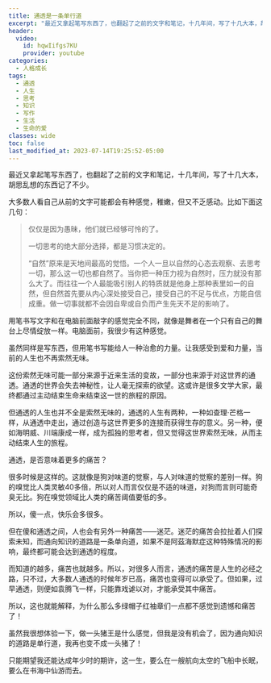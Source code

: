 ```yaml
---
title: 通透是一条单行道
excerpt: "最近又拿起笔写东西了，也翻起了之前的文字和笔记，十几年间，写了十几大本，胡思乱想的东西记了不少。"
header:
  video:
    id: hqwIifgs7KU
    provider: youtube
categories:
  - 人格成长
tags: 
  - 通透
  - 人生
  - 思考
  - 知识
  - 写作
  - 生活
  - 生命的爱
classes: wide
toc: false
last_modified_at: 2023-07-14T19:25:52-05:00
---
```


最近又拿起笔写东西了，也翻起了之前的文字和笔记，十几年间，写了十几大本，胡思乱想的东西记了不少。

大多数人看自己从前的文字可能都会有种感觉，稚嫩，但又不乏感动。比如下面这几句：

>
>
>仅仅是因为愚昧，他们就已经够可怜的了。
>
>一切思考的绝大部分选择，都是习惯决定的。
>
>“自然”原来是天地间最高的觉悟。一个人一旦以自然的心态去观察、去思考一切，那么这一切也都自然了。当你把一种压力视为自然时，压力就没有那么大了。而往往一个人最能吸引别人的特质就是他身上那种表里如一的自然，但自然首先要从内心深处接受自己，接受自己的不足与优点，方能自信成重。做一切事就都不会因自卑或自负而产生先天不足的影响了。

用笔书写文字和在电脑前面敲字的感觉完全不同，就像是舞者在一个只有自己的舞台上尽情绽放一样。电脑面前，我很少有这种感觉。

虽然同样是写东西，但用笔书写能给人一种治愈的力量。让我感受到爱和力量，当前的人生也不再索然无味。

这份索然无味可能一部分来源于近来生活的变故，一部分也来源于对这世界的通透。通透的世界会失去神秘性，让人毫无探索的欲望。这或许是很多文学大家，最终都通过主动结束生命来结束这一世的旅程的原因。

但通透的人生也并不全是索然无味的，通透的人生有两种，一种如查理·芒格一样，从通透中走出，通过创造与这世界更多的连接而获得生存的意义。另一种，便如海明威、川端康成一样，成为孤独的思考者，但又觉得这世界索然无味，从而主动结束人生的旅程。

通透，是否意味着更多的痛苦？

很多时候是这样的。这就像是狗对味道的觉察，与人对味道的觉察的差别一样。狗的嗅觉比人类灵敏40多倍，所以对人而言仅仅是不适的味道，对狗而言则可能奇臭无比。狗在嗅觉领域比人类的痛苦阈值要低的多。

所以，傻一点，快乐会多很多。

但在傻和通透之间，人也会有另外一种痛苦——迷茫。迷茫的痛苦会拉扯着人们探索未知，而通向知识的道路是一条单向道，如果不是阿茲海默症这种特殊情况的影响，最终都可能会达到通透的程度。

而知道的越多，痛苦也就越多。所以，对很多人而言，通透的痛苦是人生的必经之路，只不过，大多数人通透的时候年岁已高，痛苦也变得可以承受了。但如果，过早通透，则便如袁腾飞一样，只能靠戏谑以对，才能承受其中痛苦。

所以，这也就能解释，为什么那么多绿帽子红袖章们一点都不感觉到遗憾和痛苦了！

虽然我很想体验一下，做一头猪王是什么感觉，但我是没有机会了，因为通向知识的道路是单行道，我再也变不成一头猪了！

只能期望我还能达成年少时的期许，这一生，要么在一艘航向太空的飞船中长眠，要么在书海中仙游而去。